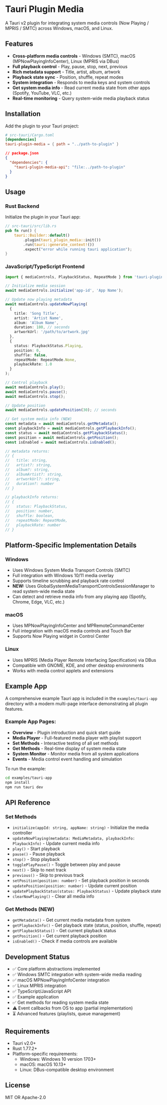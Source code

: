 # Tauri Plugin Media

A Tauri v2 plugin for integrating system media controls (Now Playing / MPRIS / SMTC) across Windows, macOS, and Linux.

## Features

- **Cross-platform media controls** - Windows (SMTC), macOS (MPNowPlayingInfoCenter), Linux (MPRIS via DBus)
- **Full playback control** - Play, pause, stop, next, previous
- **Rich metadata support** - Title, artist, album, artwork
- **Playback state sync** - Position, shuffle, repeat modes
- **System integration** - Responds to media keys and system controls
- **Get system media info** - Read current media state from other apps (Spotify, YouTube, VLC, etc.)
- **Real-time monitoring** - Query system-wide media playback status

## Installation

Add the plugin to your Tauri project:

```toml
# src-tauri/Cargo.toml
[dependencies]
tauri-plugin-media = { path = "../path-to-plugin" }
```

```json
// package.json
{
  "dependencies": {
    "tauri-plugin-media-api": "file:../path-to-plugin"
  }
}
```

## Usage

### Rust Backend

Initialize the plugin in your Tauri app:

```rust
// src-tauri/src/lib.rs
pub fn run() {
    tauri::Builder::default()
        .plugin(tauri_plugin_media::init())
        .run(tauri::generate_context!())
        .expect("error while running tauri application");
}
```

### JavaScript/TypeScript Frontend

```typescript
import { mediaControls, PlaybackStatus, RepeatMode } from 'tauri-plugin-media-api';

// Initialize media session
await mediaControls.initialize('app-id', 'App Name');

// Update now playing metadata
await mediaControls.updateNowPlaying(
  {
    title: 'Song Title',
    artist: 'Artist Name',
    album: 'Album Name',
    duration: 180, // seconds
    artworkUrl: '/path/to/artwork.jpg'
  },
  {
    status: PlaybackStatus.Playing,
    position: 0,
    shuffle: false,
    repeatMode: RepeatMode.None,
    playbackRate: 1.0
  }
);

// Control playback
await mediaControls.play();
await mediaControls.pause();
await mediaControls.stop();

// Update position
await mediaControls.updatePosition(30); // seconds

// Get system media info (NEW)
const metadata = await mediaControls.getMetadata();
const playbackInfo = await mediaControls.getPlaybackInfo();
const status = await mediaControls.getPlaybackStatus();
const position = await mediaControls.getPosition();
const isEnabled = await mediaControls.isEnabled();

// metadata returns:
// {
//   title: string,
//   artist?: string,
//   album?: string,
//   albumArtist?: string,
//   artworkUrl?: string,
//   duration?: number
// }

// playbackInfo returns:
// {
//   status: PlaybackStatus,
//   position: number,
//   shuffle: boolean,
//   repeatMode: RepeatMode,
//   playbackRate: number
// }
```

## Platform-Specific Implementation Details

### Windows
- Uses Windows System Media Transport Controls (SMTC)
- Full integration with Windows 10/11 media overlay
- Supports timeline scrubbing and playback rate control
- **NEW:** Uses GlobalSystemMediaTransportControlsSessionManager to read system-wide media state
- Can detect and retrieve media info from any playing app (Spotify, Chrome, Edge, VLC, etc.)

### macOS
- Uses MPNowPlayingInfoCenter and MPRemoteCommandCenter
- Full integration with macOS media controls and Touch Bar
- Supports Now Playing widget in Control Center

### Linux
- Uses MPRIS (Media Player Remote Interfacing Specification) via DBus
- Compatible with GNOME, KDE, and other desktop environments
- Works with media control applets and extensions

## Example App

A comprehensive example Tauri app is included in the `examples/tauri-app` directory with a modern multi-page interface demonstrating all plugin features.

### Example App Pages:
- **Overview** - Plugin introduction and quick start guide
- **Media Player** - Full-featured media player with playlist support
- **Set Methods** - Interactive testing of all set methods
- **Get Methods** - Real-time display of system media state
- **System Monitor** - Monitor media from all system applications
- **Events** - Media control event handling and simulation

To run the example:

```bash
cd examples/tauri-app
npm install
npm run tauri dev
```

## API Reference

### Set Methods
- `initialize(appId: string, appName: string)` - Initialize the media controller
- `updateNowPlaying(metadata: MediaMetadata, playbackInfo: PlaybackInfo)` - Update current media info
- `play()` - Start playback
- `pause()` - Pause playback
- `stop()` - Stop playback
- `togglePlayPause()` - Toggle between play and pause
- `next()` - Skip to next track
- `previous()` - Skip to previous track
- `setPosition(position: number)` - Set playback position in seconds
- `updatePosition(position: number)` - Update current position
- `updatePlaybackStatus(status: PlaybackStatus)` - Update playback state
- `clearNowPlaying()` - Clear all media info

### Get Methods (NEW)
- `getMetadata()` - Get current media metadata from system
- `getPlaybackInfo()` - Get playback state (status, position, shuffle, repeat)
- `getPlaybackStatus()` - Get current playback status
- `getPosition()` - Get current playback position
- `isEnabled()` - Check if media controls are available

## Development Status

- ✅ Core platform abstractions implemented
- ✅ Windows SMTC integration with system-wide media reading
- ✅ macOS MPNowPlayingInfoCenter integration  
- ✅ Linux MPRIS integration
- ✅ TypeScript/JavaScript API
- ✅ Example application
- ✅ Get methods for reading system media state
- ⚠️ Event callbacks from OS to app (partial implementation)
- ⏳ Advanced features (playlists, queue management)

## Requirements

- Tauri v2.0+
- Rust 1.77.2+
- Platform-specific requirements:
  - Windows: Windows 10 version 1703+
  - macOS: macOS 10.13+
  - Linux: DBus-compatible desktop environment

## License

MIT OR Apache-2.0
